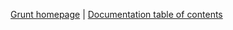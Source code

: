 [Grunt homepage](http://gruntjs.com/) | [Documentation table of contents](/gruntjs/grunt/blob/master/docs/toc.md)
